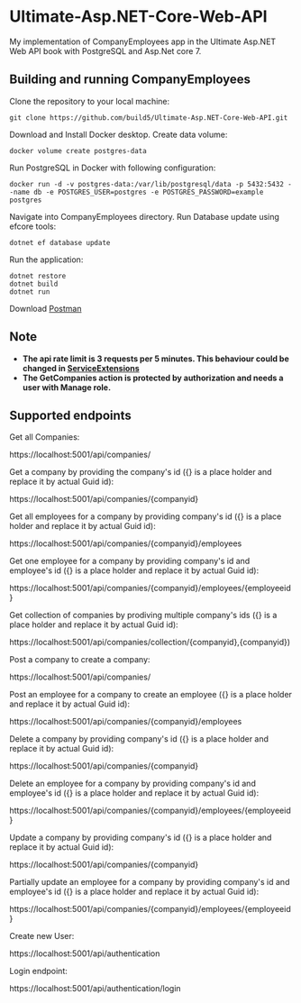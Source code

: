 # Ultimate-Asp.NET-Core-Web-API
My implementation of CompanyEmployees app in the Ultimate Asp.NET Web API book with PostgreSQL and Asp.Net core 7.

## Building and running CompanyEmployees
Clone the repository to your local machine:

```shell
git clone https://github.com/build5/Ultimate-Asp.NET-Core-Web-API.git
```
Download and Install Docker desktop.
Create data volume:
```shell
docker volume create postgres-data
```
Run PostgreSQL in Docker with following configuration:
```shell
docker run -d -v postgres-data:/var/lib/postgresql/data -p 5432:5432 --name db -e POSTGRES_USER=postgres -e POSTGRES_PASSWORD=example postgres
```
Navigate into CompanyEmployees directory. Run Database update using efcore tools:
```shell
dotnet ef database update
```
Run the application:
```shell
dotnet restore
dotnet build
dotnet run
```
Download [Postman](https://www.postman.com)
## Note
+ **The api rate limit is 3 requests per 5 minutes. This behaviour could be changed in [ServiceExtensions](CompanyEmployees/CompanyEmployees/Extensions/ServiceExtensions.cs)**
+ **The GetCompanies action is protected by authorization and needs a user with Manage role.**
## Supported endpoints
Get all Companies:

https://localhost:5001/api/companies/

Get a company by providing the company's id ({} is a place holder and replace it by actual Guid id):

https://localhost:5001/api/companies/{companyid}

Get all employees for a company by providing company's id ({} is a place holder and replace it by actual Guid id):

https://localhost:5001/api/companies/{companyid}/employees

Get one employee for a company by providing company's id and employee's id ({} is a place holder and replace it by actual Guid id):

https://localhost:5001/api/companies/{companyid}/employees/{employeeid}

Get collection of companies by prodiving multiple company's ids ({} is a place holder and replace it by actual Guid id):

https://localhost:5001/api/companies/collection/{companyid},{companyid})

Post a company to create a company:

https://localhost:5001/api/companies/

Post an employee for a company to create an employee ({} is a place holder and replace it by actual Guid id):

https://localhost:5001/api/companies/{companyid}/employees

Delete a company by providing company's id ({} is a place holder and replace it by actual Guid id):

https://localhost:5001/api/companies/{companyid}

Delete an employee for a company by providing company's id and employee's id ({} is a place holder and replace it by actual Guid id):

https://localhost:5001/api/companies/{companyid}/employees/{employeeid}

Update a company by providing company's id ({} is a place holder and replace it by actual Guid id):

https://localhost:5001/api/companies/{companyid}

Partially update an employee for a company by providing company's id and employee's id ({} is a place holder and replace it by actual Guid id):

https://localhost:5001/api/companies/{companyid}/employees/{employeeid}

Create new User: 

https://localhost:5001/api/authentication

Login endpoint:

https://localhost:5001/api/authentication/login
